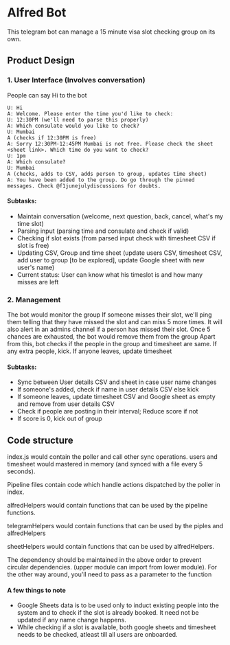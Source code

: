 # Alfred Bot

This telegram bot can manage a 15 minute visa slot checking group on its own.

## Product Design

### 1. User Interface (Involves conversation)

People can say Hi to the bot 
```
U: Hi
A: Welcome. Please enter the time you'd like to check:
U: 12:30PM (we'll need to parse this properly)
A: Which consulate would you like to check?
U: Mumbai
A (checks if 12:30PM is free)
A: Sorry 12:30PM-12:45PM Mumbai is not free. Please check the sheet <sheet link>. Which time do you want to check?
U: 1pm
A: Which consulate?
U: Mumbai
A (checks, adds to CSV, adds person to group, updates time sheet)
A: You have been added to the group. Do go through the pinned messages. Check @f1junejulydiscussions for doubts.
```

#### Subtasks:
- Maintain conversation (welcome, next question, back, cancel, what's my time slot)
- Parsing input (parsing time and consulate and check if valid)
- Checking if slot exists (from parsed input check with timesheet CSV if slot is free)
- Updating CSV, Group and time sheet (update users CSV, timesheet CSV, add user to group [to be explored], update Google sheet with new user's name)
- Current status: User can know what his timeslot is and how many misses are left

### 2. Management

The bot would monitor the group
If someone misses their slot, we'll ping them telling that they have missed the slot and can miss 5 more times.
It will also alert in an admins channel if a person has missed their slot.
Once 5 chances are exhausted, the bot would remove them from the group
Apart from this, bot checks if the people in the group and timesheet are same. If any extra people, kick. If anyone leaves, update timesheet

#### Subtasks:
- Sync between User details CSV and sheet in case user name changes
- If someone's added, check if name in user details CSV else kick
- If someone leaves, update timesheet CSV and Google sheet as empty and remove from user details CSV
- Check if people are posting in their interval; Reduce score if not
- If score is 0, kick out of group

## Code structure

index.js would contain the poller and call other sync operations.
users and timesheet would mastered in memory (and synced with a file every 5 seconds).

Pipeline files contain code which handle actions dispatched by the poller in index.

alfredHelpers would contain functions that can be used by the pipeline functions.

telegramHelpers would contain functions that can be used by the piples and alfredHelpers

sheetHelpers would contain functions that can be used by alfredHelpers.

The dependency should be maintained in the above order to prevent circular dependencies.
(upper module can import from lower module). For the other way around, you'll need to pass as a parameter to the function

#### A few things to note

- Google Sheets data is to be used only to induct existing people into the system and to check if the slot is already booked. It need not be updated if any name change happens.
- While checking if a slot is available, both google sheets and timesheet needs to be checked, atleast till all users are onboarded.